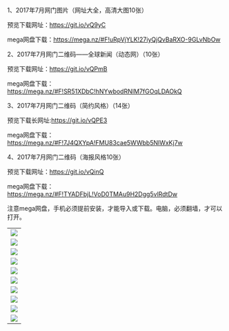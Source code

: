 1、2017年7月网门图片（网址大全，高清大图10张）

预览下载网址：https://git.io/vQ9yC

mega网盘下载：https://mega.nz/#F!uRpVjYLK!27iyQjQvBaRXO-9GLvNbOw

2、2017年7月网门二维码——全球新闻（动态网）（10张）

预览下载网址：https://git.io/vQPmB

mega网盘下载：https://mega.nz/#F!SR51XDbC!hNYwbodRNIM7fGOqLDAOkQ

3、2017年7月网门二维码（简约风格）（14张）

预览下载长网址:https://git.io/vQPE3

mega网盘下载：https://mega.nz/#F!7J4QXYpA!FMU83cae5WWbb5NlWxKj7w
 
4、2017年7月网门二维码（海报风格10张）

预览下载网址：https://git.io/vQinQ

mega网盘下载： https://mega.nz/#F!TYADFbjL!VoD0TMAu9H2Dgg5vlRdtDw

注意mega网盘，手机必须提前安装，才能导入或下载。电脑，必须翻墙，才可以打开。

<table>
  <tr>
    <td align=center><img src="https://raw.githubusercontent.com/tu2017/tu/master/wz1.jpg" /></td>
  </tr>
  <tr>
      <td align=center><img src="https://raw.githubusercontent.com/tu2017/tu/master/wz2.jpg"/></td>
  </tr>
  <tr>
    <td align=center><img src="https://raw.githubusercontent.com/tu2017/tu/master/wz3.jpg"/></td>
    </tr>
  <tr>
      <td align=center><img src="https://raw.githubusercontent.com/tu2017/tu/master/wz4.jpg"/></td>
  </tr>
  <tr>
      <td align=center><img src="https://raw.githubusercontent.com/tu2017/tu/master/wz5.jpg"/></td>
  </tr>
  <tr>
      <td align=center><img src="https://raw.githubusercontent.com/tu2017/tu/master/wz6.jpg"/></td>
  </tr>
  <tr>
      <td align=center><img src="https://raw.githubusercontent.com/tu2017/tu/master/wz7.jpg"/></td>
  </tr>
  <tr>
      <td align=center><img src="https://raw.githubusercontent.com/tu2017/tu/master/wz8.jpg"/></td>
  </tr>
  <tr>
      <td align=center><img src="https://raw.githubusercontent.com/tu2017/tu/master/wz9.jpg"/></td>
  </tr>
  <tr>
      <td align=center><img src="https://raw.githubusercontent.com/tu2017/tu/master/wz10.jpg"/></td>
  </tr>
  <tr>
</table> 

